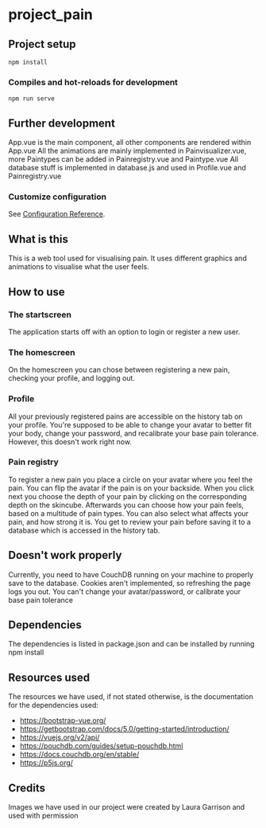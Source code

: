 # project_pain

## Project setup
```
npm install
```

### Compiles and hot-reloads for development
```
npm run serve
```

## Further development
App.vue is the main component, all other components are rendered within App.vue
All the animations are mainly implemented in Painvisualizer.vue, more Paintypes can be added in Painregistry.vue and Paintype.vue
All database stuff is implemented in database.js and used in Profile.vue and Painregistry.vue

### Customize configuration
See [Configuration Reference](https://cli.vuejs.org/config/).

## What is this
This is a web tool used for visualising pain. It uses different graphics and animations to visualise what the user feels.

## How to use
### The startscreen
The application starts off with an option to login or register a new user.

### The homescreen
On the homescreen you can chose between registering a new pain, checking your profile, and logging out.

### Profile
All your previously registered pains are accessible on the history tab on your profile.
You're supposed to be able to change your avatar to better fit your body, change your password, and recalibrate your base pain tolerance. However, this doesn't work right now.

### Pain registry
To register a new pain you place a circle on your avatar where you feel the pain. You can flip the avatar if the pain is on your backside.
When you click next you choose the depth of your pain by clicking on the corresponding depth on the skincube.
Afterwards you can choose how your pain feels, based on a multitude of pain types. You can also select what affects your pain, and how strong it is.
You get to review your pain before saving it to a database which is accessed in the history tab.


## Doesn't work properly

Currently, you need to have CouchDB running on your machine to properly save to the database.
Cookies aren't implemented, so refreshing the page logs you out.
You can't change your avatar/password, or calibrate your base pain tolerance

## Dependencies

The dependencies is listed in package.json and can be installed by running npm install

## Resources used

The resources we have used, if not stated otherwise, is the documentation for the dependencies used:
* https://bootstrap-vue.org/
* https://getbootstrap.com/docs/5.0/getting-started/introduction/
* https://vuejs.org/v2/api/
* https://pouchdb.com/guides/setup-pouchdb.html
* https://docs.couchdb.org/en/stable/
* https://p5js.org/

## Credits
Images we have used in our project were created by Laura Garrison and used with permission

